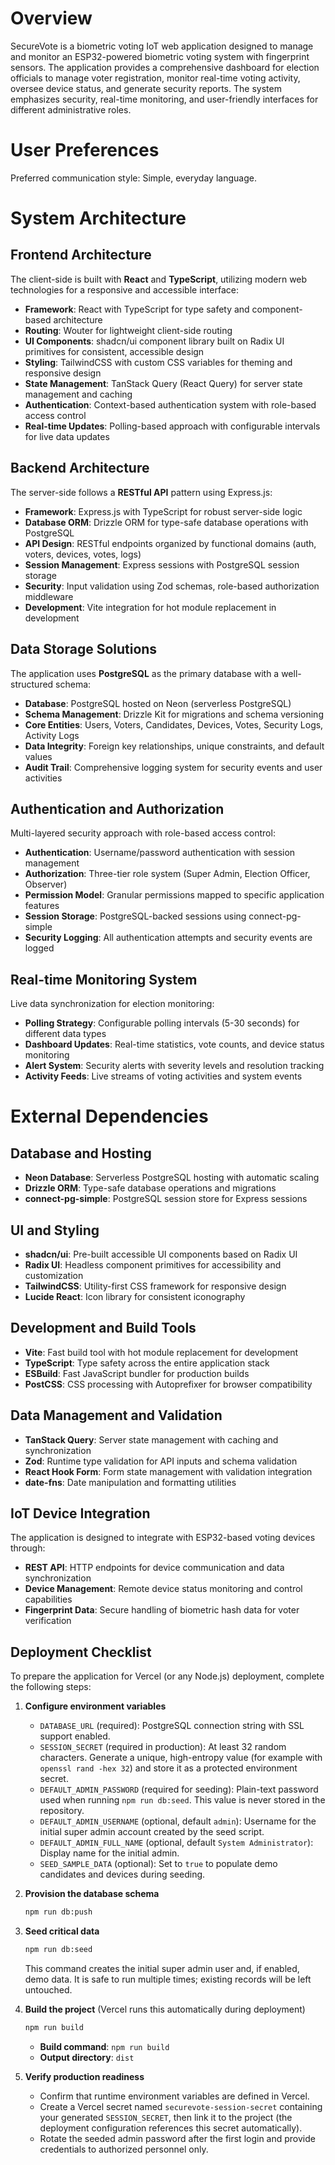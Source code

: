 # Overview

SecureVote is a biometric voting IoT web application designed to manage and monitor an ESP32-powered biometric voting system with fingerprint sensors. The application provides a comprehensive dashboard for election officials to manage voter registration, monitor real-time voting activity, oversee device status, and generate security reports. The system emphasizes security, real-time monitoring, and user-friendly interfaces for different administrative roles.

# User Preferences

Preferred communication style: Simple, everyday language.

# System Architecture

## Frontend Architecture
The client-side is built with **React** and **TypeScript**, utilizing modern web technologies for a responsive and accessible interface:

- **Framework**: React with TypeScript for type safety and component-based architecture
- **Routing**: Wouter for lightweight client-side routing
- **UI Components**: shadcn/ui component library built on Radix UI primitives for consistent, accessible design
- **Styling**: TailwindCSS with custom CSS variables for theming and responsive design
- **State Management**: TanStack Query (React Query) for server state management and caching
- **Authentication**: Context-based authentication system with role-based access control
- **Real-time Updates**: Polling-based approach with configurable intervals for live data updates

## Backend Architecture
The server-side follows a **RESTful API** pattern using Express.js:

- **Framework**: Express.js with TypeScript for robust server-side logic
- **Database ORM**: Drizzle ORM for type-safe database operations with PostgreSQL
- **API Design**: RESTful endpoints organized by functional domains (auth, voters, devices, votes, logs)
- **Session Management**: Express sessions with PostgreSQL session storage
- **Security**: Input validation using Zod schemas, role-based authorization middleware
- **Development**: Vite integration for hot module replacement in development

## Data Storage Solutions
The application uses **PostgreSQL** as the primary database with a well-structured schema:

- **Database**: PostgreSQL hosted on Neon (serverless PostgreSQL)
- **Schema Management**: Drizzle Kit for migrations and schema versioning
- **Core Entities**: Users, Voters, Candidates, Devices, Votes, Security Logs, Activity Logs
- **Data Integrity**: Foreign key relationships, unique constraints, and default values
- **Audit Trail**: Comprehensive logging system for security events and user activities

## Authentication and Authorization
Multi-layered security approach with role-based access control:

- **Authentication**: Username/password authentication with session management
- **Authorization**: Three-tier role system (Super Admin, Election Officer, Observer)
- **Permission Model**: Granular permissions mapped to specific application features
- **Session Storage**: PostgreSQL-backed sessions using connect-pg-simple
- **Security Logging**: All authentication attempts and security events are logged

## Real-time Monitoring System
Live data synchronization for election monitoring:

- **Polling Strategy**: Configurable polling intervals (5-30 seconds) for different data types
- **Dashboard Updates**: Real-time statistics, vote counts, and device status monitoring
- **Alert System**: Security alerts with severity levels and resolution tracking
- **Activity Feeds**: Live streams of voting activities and system events

# External Dependencies

## Database and Hosting
- **Neon Database**: Serverless PostgreSQL hosting with automatic scaling
- **Drizzle ORM**: Type-safe database operations and migrations
- **connect-pg-simple**: PostgreSQL session store for Express sessions

## UI and Styling
- **shadcn/ui**: Pre-built accessible UI components based on Radix UI
- **Radix UI**: Headless component primitives for accessibility and customization
- **TailwindCSS**: Utility-first CSS framework for responsive design
- **Lucide React**: Icon library for consistent iconography

## Development and Build Tools
- **Vite**: Fast build tool with hot module replacement for development
- **TypeScript**: Type safety across the entire application stack
- **ESBuild**: Fast JavaScript bundler for production builds
- **PostCSS**: CSS processing with Autoprefixer for browser compatibility

## Data Management and Validation
- **TanStack Query**: Server state management with caching and synchronization
- **Zod**: Runtime type validation for API inputs and schema validation
- **React Hook Form**: Form state management with validation integration
- **date-fns**: Date manipulation and formatting utilities

## IoT Device Integration
The application is designed to integrate with ESP32-based voting devices through:
- **REST API**: HTTP endpoints for device communication and data synchronization
- **Device Management**: Remote device status monitoring and control capabilities
- **Fingerprint Data**: Secure handling of biometric hash data for voter verification

## Deployment Checklist

To prepare the application for Vercel (or any Node.js) deployment, complete the following steps:

1. **Configure environment variables**
   - `DATABASE_URL` (required): PostgreSQL connection string with SSL support enabled.
   - `SESSION_SECRET` (required in production): At least 32 random characters. Generate a unique, high-entropy value (for example with `openssl rand -hex 32`) and store it as a protected environment secret.
   - `DEFAULT_ADMIN_PASSWORD` (required for seeding): Plain-text password used when running `npm run db:seed`. This value is never stored in the repository.
   - `DEFAULT_ADMIN_USERNAME` (optional, default `admin`): Username for the initial super admin account created by the seed script.
   - `DEFAULT_ADMIN_FULL_NAME` (optional, default `System Administrator`): Display name for the initial admin.
   - `SEED_SAMPLE_DATA` (optional): Set to `true` to populate demo candidates and devices during seeding.

2. **Provision the database schema**
   ```bash
   npm run db:push
   ```

3. **Seed critical data**
   ```bash
   npm run db:seed
   ```
   This command creates the initial super admin user and, if enabled, demo data. It is safe to run multiple times; existing records will be left untouched.

4. **Build the project** (Vercel runs this automatically during deployment)
   ```bash
   npm run build
   ```
   - **Build command**: `npm run build`
   - **Output directory**: `dist`

5. **Verify production readiness**
   - Confirm that runtime environment variables are defined in Vercel.
   - Create a Vercel secret named `securevote-session-secret` containing your generated `SESSION_SECRET`, then link it to the project (the deployment configuration references this secret automatically).
   - Rotate the seeded admin password after the first login and provide credentials to authorized personnel only.
